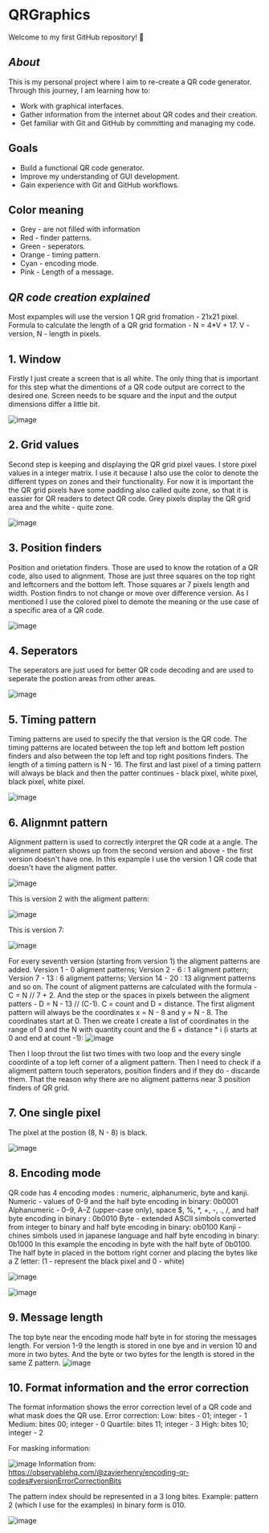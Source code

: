 # QRGraphics

Welcome to my first GitHub repository! 🎉  

## *About*  
This is my personal project where I aim to re-create a QR code generator. Through this journey, I am learning how to:  
- Work with graphical interfaces.  
- Gather information from the internet about QR codes and their creation.  
- Get familiar with Git and GitHub by committing and managing my code.  

## Goals  
- Build a functional QR code generator.  
- Improve my understanding of GUI development.  
- Gain experience with Git and GitHub workflows.

## Color meaning
  - Grey - are not filled with information
  - Red - finder patterns.
  - Green - seperators.
  - Orange - timing pattern.
  - Cyan - encoding mode.
  - Pink - Length of a message.

## *QR code creation explained*

Most expamples will use the version 1 QR grid fromation - 21x21 pixel. Formula to calculate the length of a QR grid formation - N = 4*V + 17.
V - version, N - length in pixels.

## 1. Window
Firstly I just create a screen that is all white. The only thing that is important for this step what the dimentions 
of a QR code output are correct to the desired one. Screen needs to be square and the input and the output dimensions differ
a little bit.

![image](https://github.com/user-attachments/assets/a200bc4e-fc07-44eb-9187-add399e50599)

## 2. Grid values
Second step is keeping and displaying the QR grid pixel vaues. I store pixel values in a integer matrix. I use it because 
I also use the color to denote the different types on zones and their functionality. For now it is important the the QR grid pixels have some padding
also called quite zone, so that it is eassier for QR readers to detect QR code. Grey pixels display the QR grid area and the white - quite zone.

![image](https://github.com/user-attachments/assets/afae2fc8-3f41-4509-a197-f84425ddb233)

## 3. Position finders
Position and orietation finders. Those are used to know the rotation of a QR code, also used to alignment. Those are just three squares on the top 
right and leftcorners and the bottom left. Those squares ar 7 pixels length and width. Postion findrs to not change or move over difference version.
As I mentioned I use the colored pixel to demote the meaning or the use case of a specific area of a QR code.

![image](https://github.com/user-attachments/assets/e9859aa8-de59-4318-867c-7a63d41b43f9)

## 4. Seperators
The seperators are just used for better QR code decoding and are used to seperate the postion areas from other areas.

![image](https://github.com/user-attachments/assets/e7685331-cc3d-4efb-b7f5-f63924c6ca42)

## 5. Timing pattern
Timing patterns are used to specify the that version is the QR code. The timing patterns are located between the top left and bottom left postion finders and also between the
top left and top right positions finders. The length of a timing pattern is N - 16. The first and last pixel of a timing pattern will always be black and then the patter
continues - black pixel, white pixel, black pixel, white pixel. 

![image](https://github.com/user-attachments/assets/13980e4e-5376-4f02-9f5e-0cd7bfacc397)

## 6. Alignmnt pattern
Alignment pattern is used to correctly interpret the QR code at a angle. The alignment pattern shows up from the second version and above - the first version doesn't have one. 
In this expample I use the version 1 QR code that doesn't have the aligment patter.

![image](https://github.com/user-attachments/assets/00e52e22-3747-424d-805a-bd5749f6d9fb)

This is version 2 with the aligment pattern:

![image](https://github.com/user-attachments/assets/bd100bdc-dca3-42d1-aec0-c46ce836c9f3)

This is version 7:

![image](https://github.com/user-attachments/assets/78c9702f-02a3-4eaf-9ff6-708f1f82a318)

For every seventh version (starting from version 1) the aligment patterns are added. Version 1 - 0 aligment patterns; Version 2 - 6 : 1 aligment pattern; 
Version 7 - 13 : 6 aligment patterns; Version 14 - 20 : 13 alignment patterns and so on.
The count of aligment patterns are calculated with the formula - C = N // 7 + 2. And the step or the spaces in pixels between the aligment patters - D =  N - 13 // (C-1). C = count and D = distance.
The first aligment pattern will always be the coordinates x = N - 8 and y = N - 8. The coordinates start at 0. Then we create I create a list of coordinates in the range of 0 and the N with quantity count and the 6 + distance * i 
(i starts at 0 and end at count -1):
![image](https://github.com/user-attachments/assets/66bc999f-b9cc-4b0e-80c8-8f870050d760)

Then I loop throut the list two times with two loop and the every single coordinte of a top left corner of a aligment pattern. Then I need to check if a aligment pattern touch seperators, position finders and if they do - discarde them. 
That the reason why there are no aligment patterns near 3 position finders of QR grid.

## 7. One single pixel
The pixel at the postion (8, N - 8) is black.

![image](https://github.com/user-attachments/assets/964925a3-770f-4c38-bcbf-683bac88fab3)

## 8. Encoding mode
QR code has 4 encoding modes : numeric, alphanumeric, byte and kanji.
Numeric - values of 0-9 and the half byte encoding in binary: 0b0001
Alphanumeric - 0–9, A–Z (upper-case only), space $, %, *, +, -, ., /, and half byte encoding in binary : 0b0010
Byte - extended ASCII simbols converted from integer to binary and half byte encoding in binary: ob0100
Kanji - chines simbols used in japanese language and half byte encoding in binary: 0b1000
In this example the encoding in byte with the half byte of 0b0100. The half byte in placed in the bottom right corner and 
placing the bytes like a Z letter: (1 - represent the black pixel and 0 - white)

![image](https://github.com/user-attachments/assets/94e7b489-8dd0-4b99-9203-e77ca59246f0)

![image](https://github.com/user-attachments/assets/4e9d4853-8899-47f5-b872-69fc6107c2eb)

## 9. Message length
The top byte near the encoding mode half byte in for storing the messages length. For version 1-9 the length is stored in one bye and in version 10 and more in two bytes.
And the byte or two bytes for the length is stored in the same Z pattern.
![image](https://github.com/user-attachments/assets/7b3fe7da-733f-4e02-885d-e49db228afb7)

## 10. Format information and the error correction
The format information shows the error correction level of a QR code and what mask does the QR use.
Error correction:
Low: bites - 01; integer - 1
Medium: bites 00; integer - 0
Quartile: bites 11; integer - 3
High: bites 10; integer - 2

For masking information:

![image](https://github.com/user-attachments/assets/ba97a422-23fa-4622-8230-1ca233d2aa6e)
Information from: https://observablehq.com/@zavierhenry/encoding-qr-codes#versionErrorCorrectionBits

The pattern index should be represented in a 3 long bites. Example: pattern 2 (which I use for the examples) in binary form is 010.


![image](https://github.com/user-attachments/assets/0fbb4497-e4cd-48f0-a2c6-85ff71e2ce21)
